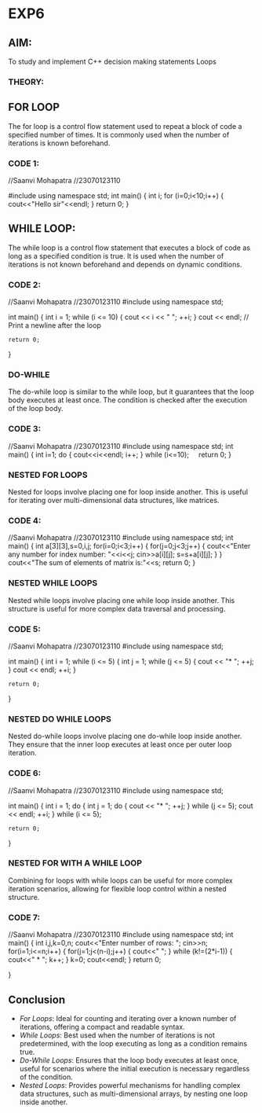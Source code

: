 # EXP6
## AIM:
To study and implement C++ decision making statements Loops
### THEORY:
## FOR LOOP
The for loop is a control flow statement used to repeat a block of code a specified number of times. It is commonly used when the number of iterations is known beforehand.

### CODE 1:

//Saanvi Mohapatra
//23070123110

#include<iostream>
using namespace std;
int main()
{
    int i;
    for (i=0;i<10;i++)
    {
        cout<<"Hello sir"<<endl;
    }
    return 0;
}

## WHILE LOOP:
The while loop is a control flow statement that executes a block of code as long as a specified condition is true. It is used when the number of iterations is not known beforehand and depends on dynamic conditions.
### CODE 2:

//Saanvi Mohapatra
//23070123110
#include <iostream>
using namespace std;

int main() {
    int i = 1;
    while (i <= 10) {
        cout << i << " ";
        ++i;
    }
    cout << endl; // Print a newline after the loop

    return 0;
}

### DO-WHILE
The do-while loop is similar to the while loop, but it guarantees that the loop body executes at least once. The condition is checked after the execution of the loop body.
### CODE 3:


//Saanvi Mohapatra
//23070123110
#include<iostream>
using namespace std;
int main()
{
    int i=1;
    do
    {
       cout<<i<<endl;
       i++;
    } while (i<=10);
    return 0;
}

### NESTED FOR LOOPS
Nested for loops involve placing one for loop inside another. This is useful for iterating over multi-dimensional data structures, like matrices.
### CODE 4:

//Saanvi Mohapatra
//23070123110
#include<iostream>
using namespace std;
int main()
{
    int a[3][3],s=0,i,j;
    for(i=0;i<3;i++)
    {
        for(j=0;j<3;j++)
        {
            cout<<"Enter any number for index number: "<<i<<j;
            cin>>a[i][j];
            s=s+a[i][j];
        }
    }
    cout<<"The sum of elements of matrix is:"<<s;
    return 0;
}

### NESTED WHILE LOOPS
Nested while loops involve placing one while loop inside another. This structure is useful for more complex data traversal and processing.
### CODE 5:

//Saanvi Mohapatra
//23070123110
#include <iostream>
using namespace std;

int main() {
    int i = 1;
    while (i <= 5) {
        int j = 1;
        while (j <= 5) {
            cout << "* ";
            ++j;
        }
        cout << endl;
        ++i;
    }

    return 0;
}

### NESTED DO WHILE LOOPS
Nested do-while loops involve placing one do-while loop inside another. They ensure that the inner loop executes at least once per outer loop iteration.

### CODE 6:

//Saanvi Mohapatra
//23070123110
#include <iostream>
using namespace std;

int main() {
    int i = 1;
    do {
        int j = 1;
        do {
            cout << "* ";
            ++j;
        } while (j <= 5);
        cout << endl;
        ++i;
    } while (i <= 5);

    return 0;
}

### NESTED FOR WITH A WHILE LOOP
Combining for loops with while loops can be useful for more complex iteration scenarios, allowing for flexible loop control within a nested structure.

### CODE 7:

//Saanvi Mohapatra
//23070123110
#include<iostream>
using namespace std;
int main()
{
   int i,j,k=0,n;
   cout<<"Enter number of rows: ";
   cin>>n;
   for(i=1;i<=n;i++)
   {
    for(j=1;j<(n-i);j++)
    {
        cout<<"  ";
    }
    while (k!=(2*i-1))
    {
        cout<<" * ";
        k++;
    }
    k=0;
    cout<<endl;
   } 
   return 0;

}
## Conclusion

- *For Loops*: Ideal for counting and iterating over a known number of iterations, offering a compact and readable syntax.
- *While Loops*: Best used when the number of iterations is not predetermined, with the loop executing as long as a condition remains true.
- *Do-While Loops*: Ensures that the loop body executes at least once, useful for scenarios where the initial execution is necessary regardless of the condition.
- *Nested Loops*: Provides powerful mechanisms for handling complex data structures, such as multi-dimensional arrays, by nesting one loop inside another.
